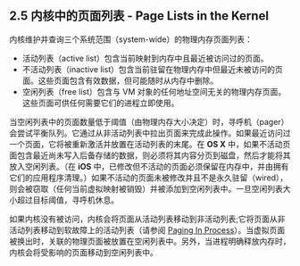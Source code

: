 ## 2.5 内核中的页面列表 - Page Lists in the Kernel
内核维护并查询三个系统范围（system-wide）的物理内存页面列表：

* 活动列表（active list）包含当前映射到内存中且最近被访问过的页面。
* 不活动列表（inactive list）包含当前驻留在物理内存中但最近未被访问的页面。这些页面包含有效数据，但可能随时从内存中删除。
* 空闲列表（free list）包含与 VM 对象的任何地址空间无关的物理内存页面。这些页面可供任何需要它们的进程立即使用。

当空闲列表中的页面数量低于阈值（由物理内存大小决定）时，寻呼机（pager）会尝试平衡队列。它通过从非活动列表中拉出页面来完成此操作。如果最近访问过一个页面，它将被重新激活并放置在活动列表的末尾。在 **OS X** 中，如果不活动页面包含最近尚未写入后备存储的数据，则必须将其内容分页到磁盘，然后才能将其放入空闲列表。（在 **iOS** 中，已修改但不活动的页面必须保留在内存中，并由拥有它们的应用程序清理。）如果不活动的页面未被修改并且不是永久驻留（wired），则会被窃取（任何当前虚拟映射被销毁）并被添加到空闲列表中。一旦空闲列表大小超过目标阈值，寻呼机休息。

如果内核没有被访问，内核会将页面从活动列表移动到非活动列表;它将页面从非活动列表移动到软故障上的活动列表（请参阅 [Paging In Process](https://developer.apple.com/library/content/documentation/Performance/Conceptual/ManagingMemory/Articles/AboutMemory.html#//apple_ref/doc/uid/20001880-99598)）。当虚拟页面被换出时，关联的物理页面被放置在空闲列表中。另外，当进程明确释放内存时，内核会将受影响的页面移动到空闲列表中。